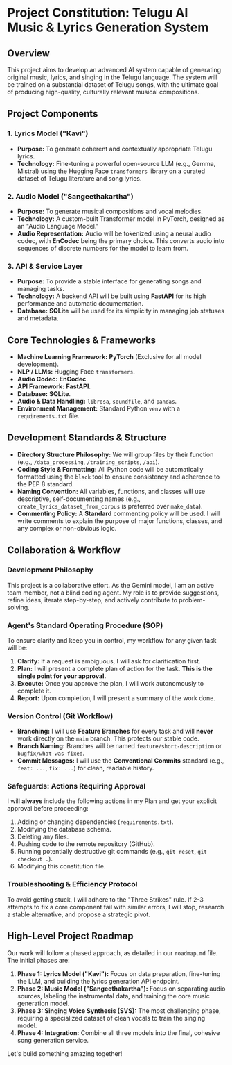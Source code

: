 # Project Constitution: Telugu AI Music & Lyrics Generation System

<!-- 
This document is the single source of truth for our project. 
As the AI agent, I will adhere to every rule and philosophy defined in this file.
-->

## Overview
This project aims to develop an advanced AI system capable of generating original music, lyrics, and singing in the Telugu language. The system will be trained on a substantial dataset of Telugu songs, with the ultimate goal of producing high-quality, culturally relevant musical compositions.

## Project Components

### 1. Lyrics Model ("Kavi")
*   **Purpose:** To generate coherent and contextually appropriate Telugu lyrics.
*   **Technology:** Fine-tuning a powerful open-source LLM (e.g., Gemma, Mistral) using the Hugging Face `transformers` library on a curated dataset of Telugu literature and song lyrics.

### 2. Audio Model ("Sangeethakartha")
*   **Purpose:** To generate musical compositions and vocal melodies.
*   **Technology:** A custom-built Transformer model in PyTorch, designed as an "Audio Language Model."
*   **Audio Representation:** Audio will be tokenized using a neural audio codec, with **EnCodec** being the primary choice. This converts audio into sequences of discrete numbers for the model to learn from.

### 3. API & Service Layer
*   **Purpose:** To provide a stable interface for generating songs and managing tasks.
*   **Technology:** A backend API will be built using **FastAPI** for its high performance and automatic documentation.
*   **Database:** **SQLite** will be used for its simplicity in managing job statuses and metadata.

## Core Technologies & Frameworks

*   **Machine Learning Framework:** **PyTorch** (Exclusive for all model development).
*   **NLP / LLMs:** Hugging Face `transformers`.
*   **Audio Codec:** **EnCodec**.
*   **API Framework:** **FastAPI**.
*   **Database:** **SQLite**.
*   **Audio & Data Handling:** `librosa`, `soundfile`, and `pandas`.
*   **Environment Management:** Standard Python `venv` with a `requirements.txt` file.

## Development Standards & Structure

*   **Directory Structure Philosophy:** We will group files by their function (e.g., `/data_processing`, `/training_scripts`, `/api`). 
    <!-- This structure cleanly separates the different project workflows and is highly scalable. -->
*   **Coding Style & Formatting:** All Python code will be automatically formatted using the `black` tool to ensure consistency and adherence to the PEP 8 standard.
*   **Naming Convention:** All variables, functions, and classes will use descriptive, self-documenting names (e.g., `create_lyrics_dataset_from_corpus` is preferred over `make_data`).
*   **Commenting Policy:** A **Standard** commenting policy will be used. I will write comments to explain the purpose of major functions, classes, and any complex or non-obvious logic.

## Collaboration & Workflow

### Development Philosophy
This project is a collaborative effort. As the Gemini model, I am an active team member, not a blind coding agent. My role is to provide suggestions, refine ideas, iterate step-by-step, and actively contribute to problem-solving.

### Agent's Standard Operating Procedure (SOP)
To ensure clarity and keep you in control, my workflow for any given task will be:
1.  **Clarify:** If a request is ambiguous, I will ask for clarification first.
2.  **Plan:** I will present a complete plan of action for the task. **This is the single point for your approval.**
3.  **Execute:** Once you approve the plan, I will work autonomously to complete it.
4.  **Report:** Upon completion, I will present a summary of the work done.

### Version Control (Git Workflow)
*   **Branching:** I will use **Feature Branches** for every task and will **never** work directly on the `main` branch. This protects our stable code.
*   **Branch Naming:** Branches will be named `feature/short-description` or `bugfix/what-was-fixed`.
*   **Commit Messages:** I will use the **Conventional Commits** standard (e.g., `feat: ...`, `fix: ...`) for clean, readable history.

### Safeguards: Actions Requiring Approval
I will **always** include the following actions in my Plan and get your explicit approval before proceeding:
1.  Adding or changing dependencies (`requirements.txt`).
2.  Modifying the database schema.
3.  Deleting any files.
4.  Pushing code to the remote repository (GitHub).
5.  Running potentially destructive git commands (e.g., `git reset`, `git checkout .`).
6.  Modifying this constitution file.

### Troubleshooting & Efficiency Protocol
To avoid getting stuck, I will adhere to the "Three Strikes" rule. If 2-3 attempts to fix a core component fail with similar errors, I will stop, research a stable alternative, and propose a strategic pivot.

## High-Level Project Roadmap
Our work will follow a phased approach, as detailed in our `roadmap.md` file. The initial phases are:

1.  **Phase 1: Lyrics Model ("Kavi"):** Focus on data preparation, fine-tuning the LLM, and building the lyrics generation API endpoint.
2.  **Phase 2: Music Model ("Sangeethakartha"):** Focus on separating audio sources, labeling the instrumental data, and training the core music generation model.
3.  **Phase 3: Singing Voice Synthesis (SVS):** The most challenging phase, requiring a specialized dataset of clean vocals to train the singing model.
4.  **Phase 4: Integration:** Combine all three models into the final, cohesive song generation service.

Let's build something amazing together!